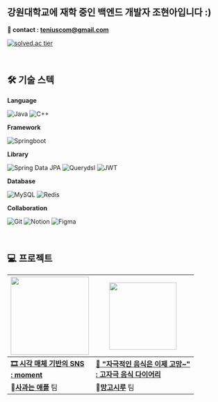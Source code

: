 ## 강원대학교에 재학 중인 백엔드 개발자 조현아입니다 :)
**🔗 contact : teniuscom@gmail.com**

[![solved.ac tier](http://mazassumnida.wtf/api/v2/generate_badge?boj=eaken)](https://solved.ac/eaken)

<br/>

## 🛠️ 기술 스텍
**Language**

![Java](https://img.shields.io/badge/Java-007396?style=for-the-badge&logo=java&logoColor=white)
![C++](https://img.shields.io/badge/C++-00599C?style=for-the-badge&logo=cplusplus&logoColor=white)

**Framework**

![Springboot](https://img.shields.io/badge/Spring%20Boot-6DB33F?style=for-the-badge&logo=springboot&logoColor=white)

**Library**

![Spring Data JPA](https://img.shields.io/badge/Spring%20Data%20JPA-6DB33F?style=for-the-badge&logo=spring&logoColor=white)
![Querydsl](https://img.shields.io/badge/Querydsl-00599C?style=for-the-badge&logo=apachemaven&logoColor=white)
![JWT](https://img.shields.io/badge/JWT-000000?style=for-the-badge&logo=json-web-tokens&logoColor=white)

**Database**

![MySQL](https://img.shields.io/badge/MySQL-4479A1?style=for-the-badge&logo=mysql&logoColor=white)
![Redis](https://img.shields.io/badge/Redis-DC382D?style=for-the-badge&logo=redis&logoColor=white)

**Collaboration**

![Git](https://img.shields.io/badge/Git-F05032?style=for-the-badge&logo=git&logoColor=white)
![Notion](https://img.shields.io/badge/Notion-000000?style=for-the-badge&logo=notion&logoColor=white)
![Figma](https://img.shields.io/badge/Figma-F24E1E?style=for-the-badge&logo=figma&logoColor=white)


<br/>

## 💻 프로젝트

|<img src="https://github.com/user-attachments/assets/0d2f156e-7473-4ac0-a0db-eb541db2c553" width="180">|<img src="https://github.com/user-attachments/assets/9f5f7851-b86d-4674-8f0f-f2a216b648bf" width="155">|
|---|---|
|**<a href="https://github.com/Apple-Square/moment-backend.git">🎞️ 시각 매체 기반의 SNS <br/>: moment</a>**|**<a href="https://github.com/MangoSiruu/nonToxicDiary">🥭 "자극적인 음식은 이제 고망~" <br/>: 고자극 음식 다이어리</a>**|
|🍎<a href="https://github.com/Apple-Square">**사과는 애플**</a> 팀|🥭<a href="https://github.com/MangoSiruu">**망고시루**</a> 팀|

<br/>

